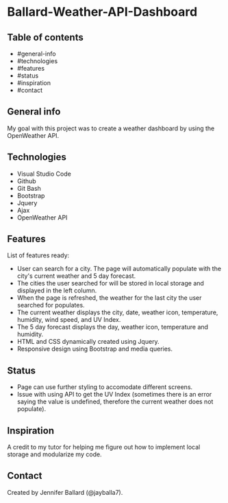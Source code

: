 # Ballard-Weather-API-Dashboard

## Table of contents
* #general-info
* #technologies
* #features
* #status
* #inspiration
* #contact

## General info
My goal with this project was to create a weather dashboard by using the OpenWeather API. 

## Technologies
* Visual Studio Code
* Github
* Git Bash
* Bootstrap
* Jquery
* Ajax
* OpenWeather API

## Features
List of features ready:
* User can search for a city. The page will automatically populate with the city's current weather and 5 day forecast.
* The cities the user searched for will be stored in local storage and displayed in the left column.
* When the page is refreshed, the weather for the last city the user searched for populates.
* The current weather displays the city, date, weather icon, temperature, humidity, wind speed, and UV Index. 
* The 5 day forecast displays the day, weather icon, temperature and humidity.
* HTML and CSS dynamically created using Jquery.
* Responsive design using Bootstrap and media queries.

## Status
* Page can use further styling to accomodate different screens. 
* Issue with using API to get the UV Index (sometimes there is an error saying the value is undefined, therefore the current weather does not populate).

## Inspiration
A credit to my tutor for helping me figure out how to implement local storage and modularize my code.

## Contact
Created by Jennifer Ballard (@jayballa7).